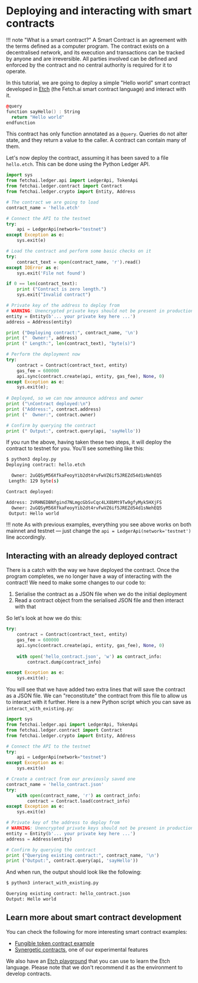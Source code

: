 # Deploying and interacting with smart contracts

!!! note "What is a smart contract?"
    A Smart Contract is an agreement with the terms defined as a computer program. The contract exists on a decentralised network, and its execution and transactions can be tracked by anyone and are irreversible. All parties involved can be defined and enforced by the contract and no central authority is required for it to operate.


In this tutorial, we are going to deploy a simple "Hello world" smart contract developed in [Etch](/etch-language/) (the Fetch.ai smart contract language) and interact with it.

``` c++
@query
function sayHello() : String
  return "Hello world"
endfunction
```

This contract has only function annotated as a `@query`. Queries do not alter state, and they return a value to the caller. A contract can contain many of them.

Let's now deploy the contract, assuming it has been saved to a file `hello.etch`. This can be done using the Python Ledger API.

``` python
import sys
from fetchai.ledger.api import LedgerApi, TokenApi
from fetchai.ledger.contract import Contract
from fetchai.ledger.crypto import Entity, Address

# The contract we are going to load
contract_name = 'hello.etch'

# Connect the API to the testnet
try:
	api = LedgerApi(network="testnet")
except Exception as e:
	sys.exit(e)

# Load the contract and perform some basic checks on it
try:
	contract_text = open(contract_name, 'r').read()
except IOError as e:
	sys.exit('File not found')

if 0 == len(contract_text):
	print ("Contract is zero length.")
	sys.exit("Invalid contract")

# Private key of the address to deploy from
# WARNING: Unencrypted private keys should not be present in production code
entity = Entity(b'... your private key here ...')
address = Address(entity)

print ("Deploying contract:", contract_name, '\n')
print ("  Owner:", address)
print (" Length:", len(contract_text), "byte(s)")

# Perform the deployment now
try:
	contract = Contract(contract_text, entity)
	gas_fee = 600000
	api.sync(contract.create(api, entity, gas_fee), None, 0)
except Exception as e:
	sys.exit(e);
	
# Deployed, so we can now announce address and owner
print ("\nContract deployed:\n")
print ("Address:", contract.address)
print ("  Owner:", contract.owner)

# Confirm by querying the contract
print (" Output:", contract.query(api, 'sayHello'))
```

If you run the above, having taken these two steps, it will deploy the contract to testnet for you. You'll see something like this:

``` bash
$ python3 deploy.py
Deploying contract: hello.etch

  Owner: 2uGQSyM56XfkaFeoyYib2dt4rvFwVZ6if5JREZd54d1sNehEQ5
 Length: 129 byte(s)

Contract deployed:

Address: 2VRHNEDBNfgind7NLmgcGbSvCqc4LX8bMt9Tw9gfyMyk5HXjFS
  Owner: 2uGQSyM56XfkaFeoyYib2dt4rvFwVZ6if5JREZd54d1sNehEQ5
 Output: Hello world
```

!!! note
    As with previous examples, everything you see above works on both mainnet and testnet — just change the `api = LedgerApi(network='testnet')` line accordingly.


## Interacting with an already deployed contract

There is a catch with the way we have deployed the contract. Once the program completes, we no longer have a way of interacting with the contract! We need to make some changes to our code to:

1. Serialise the contract as a JSON file when we do the initial deployment
2. Read a contract object from the serialised JSON file and then interact with that

So let's look at how we do this:

``` python
try:
	contract = Contract(contract_text, entity)
	gas_fee = 600000
	api.sync(contract.create(api, entity, gas_fee), None, 0)
	
	with open('hello_contract.json', 'w') as contract_info:
		contract.dump(contract_info)

except Exception as e:
	sys.exit(e);
```

You will see that we have added two extra lines that will save the contract as a JSON file. We can "reconstitute" the contract from this file to allow us to interact with it further. Here is a new Python script which you can save as `interact_with_existing.py`:

``` python
import sys
from fetchai.ledger.api import LedgerApi, TokenApi
from fetchai.ledger.contract import Contract
from fetchai.ledger.crypto import Entity, Address

# Connect the API to the testnet
try:
	api = LedgerApi(network="testnet")
except Exception as e:
	sys.exit(e)

# Create a contract from our previously saved one
contract_name = 'hello_contract.json'
try:
	with open(contract_name, 'r') as contract_info:
		contract = Contract.load(contract_info)
except Exception as e:
	sys.exit(e)

# Private key of the address to deploy from
# WARNING: Unencrypted private keys should not be present in production code
entity = Entity(b'... your private key here ...')
address = Address(entity)

# Confirm by querying the contract
print ("Querying existing contract:", contract_name, '\n')
print ("Output:", contract.query(api, 'sayHello'))
```

And when run, the output should look like the following:

``` bash
$ python3 interact_with_existing.py

Querying existing contract: hello_contract.json
Output: Hello world
```

## Learn more about smart contract development

You can check the following for more interesting smart contract examples:

* [Fungible token contract example](/tutorials/fet1.md)
* [Synergetic contracts](/smart-contracts/executing-synergetic-code.md), one of our experimental features

We also have an [Etch playground](https://build.fetch.ai) that you can use to learn the Etch language. Please note that we don't recommend it as the environment to develop contracts.

